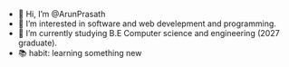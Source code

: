 - 👋 Hi, I’m @ArunPrasath
- 👀 I’m interested in software and web develepment and programming.
- 🌱 I’m currently studying B.E Computer science and engineering (2027 graduate).
- 📚 habit: learning something new

<!---
arunprasath2103/arunprasath2103 is a ✨ special ✨ repository because its `README.md` (this file) appears on your GitHub profile.
You can click the Preview link to take a look at your changes.
--->

